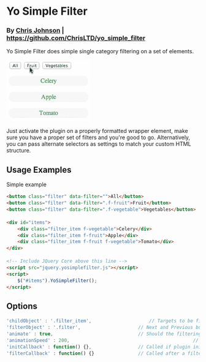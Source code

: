 # Yo Simple Filter
### By [Chris Johnson](http://chrisltd.com) | https://github.com/ChrisLTD/yo_simple_filter

Yo Simple Filter does simple single category filtering on a set of elements. 

![Animated Example](https://github.com/chrisltd/yo_simple_filter/raw/master/example.gif)

Just activate the plugin on a properly formatted wrapper element, make sure you have a proper set of filters and you're good to go. Alternatively, you can pass alternate selectors as settings to match your custom HTML structure.

## Usage Examples
Simple example
```html
<button class="filter" data-filter="">All</button>
<button class="filter" data-filter=".f-fruit">Fruit</button>
<button class="filter" data-filter=".f-vegetable">Vegetables</button>

<div id="items">
	<div class="filter_item f-vegetable">Celery</div>
	<div class="filter_item f-fruit">Apple</div>
	<div class="filter_item f-fruit f-vegetable">Tomato</div>
</div>

<!-- Include JQuery Core above this line -->
<script src="jquery.yosimplefilter.js"></script>
<script>
	$("#items").YoSimpleFilter();
</script>
```

## Options
```js
'childObject' : '.filter_item',       				// Targets to be filtered
'filterObject' : '.filter',                		// Next and Previous button tag
'animate' : true,                          		// Should the filtering be animated
'animationSpeed' : 200,												// Animation speed in milliseconds
'initCallback' : function() {},            		// Called if plugin initialized on an object
'filterCallback' : function() {}           		// Called after a filter is run
```